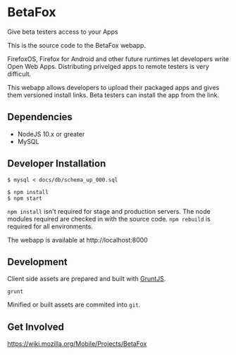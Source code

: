 # BetaFox

Give beta testers access to your Apps

This is the source code to the BetaFox webapp.

FirefoxOS, Firefox for Android and other future runtimes let developers write Open Web Apps.
Distributing privelged apps to remote testers is very difficult.

This webapp allows developers to upload their packaged apps and
gives them versioned install links.
Beta testers can install the app from the link.

## Dependencies

* NodeJS 10.x or greater
* MySQL

## Developer Installation

    $ mysql < docs/db/schema_up_000.sql

    $ npm install
    $ npm start

`npm install` isn't required for stage and production servers.
The node modules required are checked in with the source code.
`npm rebuild` is required for all environments.

The webapp is available at http://localhost:8000

## Development

Client side assets are prepared and built with [GruntJS](http://gruntjs.com/).

    grunt

Minified or built assets are commited into `git`.

## Get Involved

https://wiki.mozilla.org/Mobile/Projects/BetaFox